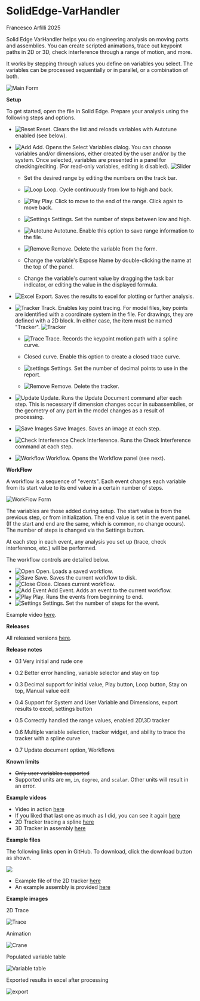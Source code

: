 # SolidEdge-VarHandler

Francesco Arfilli 2025

Solid Edge VarHandler helps you do engineering analysis on moving parts and assemblies.  You can create scripted animations, trace out keypoint paths in 2D or 3D, check interference through a range of motion, and more.

It works by stepping through values you define on variables you select.  The variables can be processed sequentially or in parallel, or a combination of both.

![Main Form](./Media/Form_VarHandler.png)

**Setup**

To get started, open the file in Solid Edge.  Prepare your analysis using the following steps and options.  

- ![Reset](./Resources/icons8_replay_16.png)  Reset.  Clears the list and reloads variables with Autotune enabled (see below).

- ![Add](./Resources/icons8_add_16.png)  Add.  Opens the Select Variables dialog.  You can choose variables and/or dimensions, either created by the user and/or by the system.  Once selected, variables are presented in a panel for checking/editing.  (For read-only variables, editing is disabled).
![Slider](./Media/UC_Slider.png)

  - Set the desired range by editing the numbers on the track bar.

  - ![Loop](./Resources/icons8_repeat_16.png)  Loop.  Cycle continuously from low to high and back. 

  - ![Play](./Resources/icons8_circled_play_16.png)  Play.  Click to move to the end of the range.  Click again to move back.

  - ![Settings](./Resources/icons8_settings_16.png)  Settings.  Set the number of steps between low and high.

  - ![Autotune](./Resources/icons8_checked_checkbox_16.png)  Autotune.  Enable this option to save range information to the file.

  - ![Remove](./Resources/icons8_close_16.png)  Remove.  Delete the variable from the form.

  - Change the variable's Expose Name by double-clicking the name at the top of the panel.

  - Change the variable's current value by dragging the task bar indicator, or editing the value in the displayed formula.

- ![Excel](./Resources/icons8_data_sheet_16_extended.png)  Export.  Saves the results to excel for plotting or further analysis.

- ![Tracker](./Resources/icons8_center_of_gravity_16_edited.png)  Track.  Enables key point tracing.  For model files, key points are identified with a coordinate system in the file.  For drawings, they are defined with a 2D block.  In either case, the item must be named "Tracker".
![Tracker](./Media/UC_Tracker.png)

  - ![Trace](./Resources/icons8_plot_16.png)  Trace.  Records the keypoint motion path with a spline curve.

  - Closed curve.  Enable this option to create a closed trace curve.

  - ![settings](./Resources/icons8_settings_16.png)  Settings.  Set the number of decimal points to use in the report.

  - ![Remove](./Resources/icons8_close_16.png)  Remove.  Delete the tracker.

- ![Update](./Resources/icons8_Update_Done_16.png)  Update.  Runs the Update Document command after each step.  This is necessary if dimension changes occur in subassemblies, or the geometry of any part in the model changes as a result of processing. 

- ![Save Images](./Resources/SaveAsImage.png)  Save Images.  Saves an image at each step.

- ![Check Interference](./Resources/Interference_16.png)  Check Interference.  Runs the Check Interference command at each step.

- ![Workflow](./Resources/icons8_workflow_16.png)  Workflow.  Opens the Workflow panel (see next).

**WorkFlow**

A workflow is a sequence of "events".  Each event changes each variable from its start value to its end value in a certain number of steps.  

![WorkFlow Form](./Media/UC_Workflow.png)

The variables are those added during setup.  The start value is from the previous step, or from initialization.  The end value is set in the event panel.  (If the start and end are the same, which is common, no change occurs).  The number of steps is changed via the Settings button.

At each step in each event, any analysis you set up (trace, check interference, etc.) will be performed.

The workflow controls are detailed below.

- ![Open](./Resources/icons8_opened_folder_16.png) Open.  Loads a saved workflow. 
- ![Save](./Resources/icons8_save_16.png) Save.  Saves the current workflow to disk.
- ![Close](./Resources/icons8_close_window_16.png) Close.  Closes current workflow.
- ![Add Event](./Resources/icons8_add_16.png) Add Event.  Adds an event to the current workflow.
- ![Play](./Resources/icons8_circled_play_16.png) Play.  Runs the events from beginning to end.
- ![Settings](./Resources/icons8_settings_16.png)  Settings.  Set the number of steps for the event.

Example video [here](https://youtu.be/JcF9NA-WjCA).

**Releases**

All released versions [here](https://github.com/farfilli/SolidEdge-VarHandler/releases).

**Release notes**

- 0.1 Very initial and rude one

- 0.2 Better error handling, variable selector and stay on top

- 0.3 Decimal support for initial value, Play button, Loop button, Stay on top, Manual value edit

- 0.4 Support for System and User Variable and Dimensions, export results to excel, settings button

- 0.5 Correctly handled the range values, enabled 2D\3D tracker

- 0.6 Multiple variable selection, tracker widget, and ability to trace the tracker with a spline curve

- 0.7 Update document option, Workflows
  
**Known limits**
- ~~Only user variables supported~~
- Supported units are `mm`, `in`, `degree`, and `scalar`.  Other units will result in an error.

**Example videos**
- Video in action [here](https://www.youtube.com/watch?v=krcpQPdgGos&t=3s&ab_channel=FrancescoArfilli)
- If you liked that last one as much as I did, you can see it again [here](https://www.youtube.com/watch?v=krcpQPdgGos&t=3s&ab_channel=FrancescoArfilli)
- 2D Tracker tracing a spline [here](https://www.youtube.com/watch?v=YH6zwButRlo&ab_channel=FrancescoArfilli)
- 3D Tracker in assembly [here](https://youtu.be/T-k3u4ftC2k?si=VSHl7Id2dQuqqkK0)

**Example files**

The following links open in GitHub.  To download, click the download button as shown.

![](./Media/github_download.png)

- Example file of the 2D tracker [here](./2DVarHandler.zip)
- An example assembly is provided [here](./Crane.zip)

**Example images**

2D Trace

![Trace](./2DTracker.png)

Animation

![Crane](./Crane.png)

Populated variable table

![Variable table](./VarTable.png)

Exported results in excel after processing

![export](./export.png)

